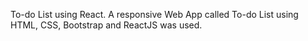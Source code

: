 To-do List using React.
A responsive Web App called To-do List using HTML, CSS, Bootstrap and ReactJS was used.
